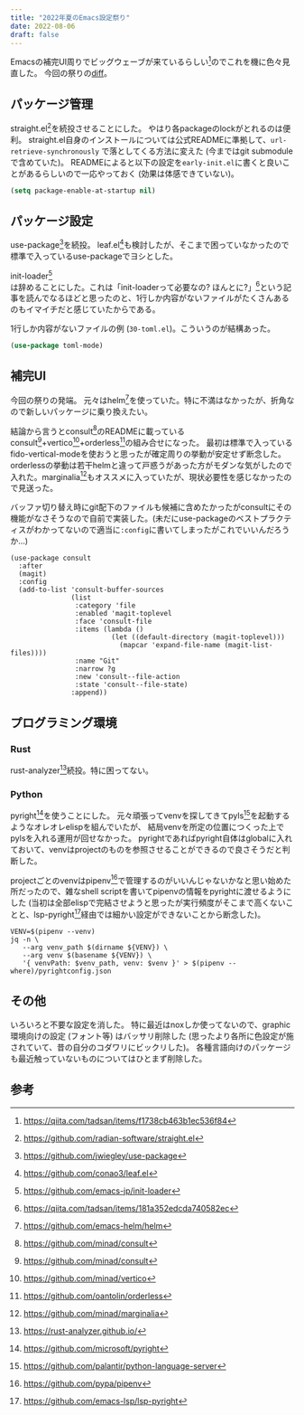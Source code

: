 ```yaml
---
title: "2022年夏のEmacs設定祭り"
date: 2022-08-06
draft: false
---
```


Emacsの補完UI周りでビッグウェーブが来ているらしい[^tadsan-1]のでこれを機に色々見直した。
今回の祭りの[diff](https://github.com/Hakuyume/emacs/compare/b7bbbcca0683e6ed9a677349cf2652b415dd8dca...777cb8a3a5fcffbc62dcbf822d4f8b177f982d7d)。

## パッケージ管理

straight.el[^straight.el]を続投させることにした。
やはり各packageのlockがとれるのは便利。
straight.el自身のインストールについては公式READMEに準拠して、`url-retrieve-synchronously` で落としてくる方法に変えた (今まではgit submoduleで含めていた)。
READMEによると以下の設定を`early-init.el`に書くと良いことがあるらしいので一応やっておく (効果は体感できていない)。
```lisp
(setq package-enable-at-startup nil)
```

## パッケージ設定
use-package[^use-package]を続投。
leaf.el[^leaf.el]も検討したが、そこまで困っていなかったので標準で入っているuse-packageでヨシとした。

init-loader[^init-loader]は辞めることにした。これは「init-loaderって必要なの? ほんとに?」[^tadsan-2]という記事を読んでなるほどと思ったのと、1行しか内容がないファイルがたくさんあるのもイマイチだと感じていたからである。

1行しか内容がないファイルの例 (`30-toml.el`)。こういうのが結構あった。
```lisp
(use-package toml-mode)
```

## 補完UI
今回の祭りの発端。
元々はhelm[^helm]を使っていた。特に不満はなかったが、折角なので新しいパッケージに乗り換えたい。

結論から言うとconsult[^consult]のREADMEに載っているconsult[^consult]+vertico[^vertico]+orderless[^orderless]の組み合せになった。
最初は標準で入っているfido-vertical-modeを使おうと思ったが確定周りの挙動が安定せず断念した。orderlessの挙動は若干helmと違って戸惑うがあった方がモダンな気がしたので入れた。marginalia[^marginalia]もオススメに入っていたが、現状必要性を感じなかったので見送った。

バッファ切り替え時にgit配下のファイルも候補に含めたかったがconsultにその機能がなさそうなので自前で実装した。(未だにuse-packageのベストプラクティスがわかってないので適当に`:config`に書いてしまったがこれでいいんだろうか…)
```elisp
(use-package consult
  :after
  (magit)
  :config
  (add-to-list 'consult-buffer-sources
               (list
                :category 'file
                :enabled 'magit-toplevel
                :face 'consult-file
                :items (lambda ()
                         (let ((default-directory (magit-toplevel)))
                           (mapcar 'expand-file-name (magit-list-files))))
                :name "Git"
                :narrow ?g
                :new 'consult--file-action
                :state 'consult--file-state)
               :append))
```

## プログラミング環境

### Rust
rust-analyzer[^rust-analyzer]続投。特に困ってない。

### Python
pyright[^pyright]を使うことにした。
元々頑張ってvenvを探してきてpyls[^pyls]を起動するようなオレオレelispを組んでいたが、
結局venvを所定の位置につくった上でpylsを入れる運用が回せなかった。
pyrightであればpyright自体はglobalに入れておいて、venvはprojectのものを参照させることができるので良さそうだと判断した。

projectごとのvenvはpipenv[^pipenv]で管理するのがいいんじゃないかなと思い始めた所だったので、雑なshell scriptを書いてpipenvの情報をpyrightに渡せるようにした (当初は全部elispで完結させようと思ったが実行頻度がそこまで高くないことと、lsp-pyright[^lsp-pyright]経由では細かい設定ができないことから断念した)。
```shell
VENV=$(pipenv --venv)
jq -n \
   --arg venv_path $(dirname ${VENV}) \
   --arg venv $(basename ${VENV}) \
   '{ venvPath: $venv_path, venv: $venv }' > $(pipenv --where)/pyrightconfig.json
```

## その他
いろいろと不要な設定を消した。
特に最近はnoxしか使ってないので、graphic環境向けの設定 (フォント等) はバッサリ削除した
(思ったより各所に色設定が施されていて、昔の自分のコダワリにビックリした)。
各種言語向けのパッケージも最近触っていないものについてはひとまず削除した。

## 参考
[^tadsan-1]: https://qiita.com/tadsan/items/f1738cb463b1ec536f84
[^straight.el]: https://github.com/radian-software/straight.el
[^use-package]: https://github.com/jwiegley/use-package
[^leaf.el]: https://github.com/conao3/leaf.el
[^init-loader]: https://github.com/emacs-jp/init-loader
[^tadsan-2]: https://qiita.com/tadsan/items/181a352edcda740582ec
[^helm]: https://github.com/emacs-helm/helm
[^consult]: https://github.com/minad/consult
[^vertico]: https://github.com/minad/vertico
[^orderless]: https://github.com/oantolin/orderless
[^marginalia]: https://github.com/minad/marginalia
[^rust-analyzer]: https://rust-analyzer.github.io/
[^pyright]: https://github.com/microsoft/pyright
[^pyls]: https://github.com/palantir/python-language-server
[^pipenv]: https://github.com/pypa/pipenv
[^lsp-pyright]: https://github.com/emacs-lsp/lsp-pyright
